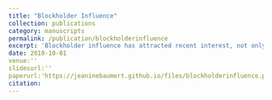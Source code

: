 ```yaml
---
title: "Blockholder Influence"
collection: publications
category: manuscripts
permalink: /publication/blockholderinfluence
excerpt: 'Blockholder influence has attracted recent interest, not only in the context of corporate boards but also in the context of decentralized autonomous organizations (DAOs).  I analyze a model of project choice with dispersed information. I focus on the question whether a blockholder should delegate control to a set of delegates. I assume that agents preferences are not aligned, in the sense that delegates derive private benefits from the acceptance of the proposal while the blockholder derives benefits from the rejection of the proposal. The blockholder chooses composition of the board between delegates and direct representatives of her own interests. I find that when private interests are low, or signals are imprecise there can be multiple equilibria. The most preferred equilibrium for the blockholder is the one with minimum meaningful delegation. This equilibrium also turns out to be the second best and in particular, the equilibrium value of the firm is higher compared to full delegation. This gives rise to a blockholder premium. Furthermore, I solve the information acquisition problem of the committee in closed form.'
date: 2010-10-01
venue:''
slidesurl:''
paperurl:'https://jeaninebaumert.github.io/files/blockholderinfluence.pdf'
citation:
---
```



